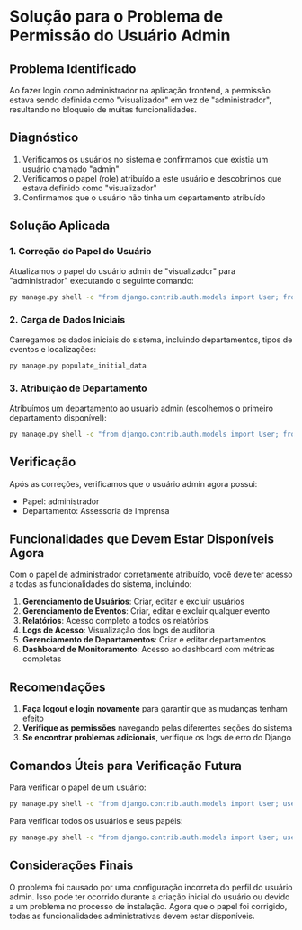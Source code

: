 # Solução para o Problema de Permissão do Usuário Admin

## Problema Identificado

Ao fazer login como administrador na aplicação frontend, a permissão estava sendo definida como "visualizador" em vez de "administrador", resultando no bloqueio de muitas funcionalidades.

## Diagnóstico

1. Verificamos os usuários no sistema e confirmamos que existia um usuário chamado "admin"
2. Verificamos o papel (role) atribuído a este usuário e descobrimos que estava definido como "visualizador"
3. Confirmamos que o usuário não tinha um departamento atribuído

## Solução Aplicada

### 1. Correção do Papel do Usuário

Atualizamos o papel do usuário admin de "visualizador" para "administrador" executando o seguinte comando:

```bash
py manage.py shell -c "from django.contrib.auth.models import User; from accounts.models import UserProfile; user = User.objects.get(username='admin'); user.profile.user_type = 'administrador'; user.profile.save(); print('User role updated to administrator')"
```

### 2. Carga de Dados Iniciais

Carregamos os dados iniciais do sistema, incluindo departamentos, tipos de eventos e localizações:

```bash
py manage.py populate_initial_data
```

### 3. Atribuição de Departamento

Atribuímos um departamento ao usuário admin (escolhemos o primeiro departamento disponível):

```bash
py manage.py shell -c "from django.contrib.auth.models import User; from events.models import Department; user = User.objects.get(username='admin'); dept = Department.objects.first(); user.profile.department = dept; user.profile.save(); print(f'Assigned department {dept.name} to admin user')"
```

## Verificação

Após as correções, verificamos que o usuário admin agora possui:
- Papel: administrador
- Departamento: Assessoria de Imprensa

## Funcionalidades que Devem Estar Disponíveis Agora

Com o papel de administrador corretamente atribuído, você deve ter acesso a todas as funcionalidades do sistema, incluindo:

1. **Gerenciamento de Usuários**: Criar, editar e excluir usuários
2. **Gerenciamento de Eventos**: Criar, editar e excluir qualquer evento
3. **Relatórios**: Acesso completo a todos os relatórios
4. **Logs de Acesso**: Visualização dos logs de auditoria
5. **Gerenciamento de Departamentos**: Criar e editar departamentos
6. **Dashboard de Monitoramento**: Acesso ao dashboard com métricas completas

## Recomendações

1. **Faça logout e login novamente** para garantir que as mudanças tenham efeito
2. **Verifique as permissões** navegando pelas diferentes seções do sistema
3. **Se encontrar problemas adicionais**, verifique os logs de erro do Django

## Comandos Úteis para Verificação Futura

Para verificar o papel de um usuário:
```bash
py manage.py shell -c "from django.contrib.auth.models import User; user = User.objects.get(username='admin'); print('User:', user.username); print('Role:', user.profile.user_type)"
```

Para verificar todos os usuários e seus papéis:
```bash
py manage.py shell -c "from django.contrib.auth.models import User; users = User.objects.all(); [print(f'{u.username} - {u.profile.user_type}') for u in users]"
```

## Considerações Finais

O problema foi causado por uma configuração incorreta do perfil do usuário admin. Isso pode ter ocorrido durante a criação inicial do usuário ou devido a um problema no processo de instalação. Agora que o papel foi corrigido, todas as funcionalidades administrativas devem estar disponíveis.